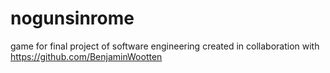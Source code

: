 # nogunsinrome
game for final project of software engineering
created in collaboration with https://github.com/BenjaminWootten
